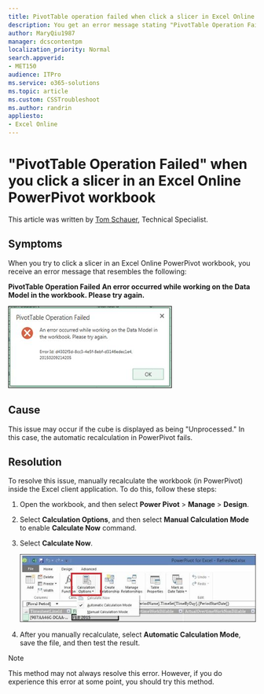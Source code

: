 ```yaml
---
title: PivotTable operation failed when click a slicer in Excel Online
description: You get an error message stating "PivotTable Operation Failed" when trying to click a slicer in an Excel Online PowerPivot workbook.
author: MaryQiu1987
manager: dcscontentpm
localization_priority: Normal
search.appverid: 
- MET150
audience: ITPro
ms.service: o365-solutions
ms.topic: article
ms.custom: CSSTroubleshoot
ms.author: randrin
appliesto:
- Excel Online
---
```


# "PivotTable Operation Failed" when you click a slicer in an Excel Online PowerPivot workbook

This article was written by [Tom Schauer](https://social.technet.microsoft.com/profile/Tom+Schauer+-+MSFT), Technical Specialist.

## Symptoms

When you try to click a slicer in an Excel Online PowerPivot workbook, you receive an error message that resembles the following:

**PivotTable Operation Failed**
**An error occurred while working on the Data Model in the workbook. Please try again.**

![PivotTable Operation Failed error message](./media/excel-online-pivottable-operation-failed/error.png)

## Cause

This issue may occur if the cube is displayed as being "Unprocessed." In this case, the automatic recalculation in PowerPivot fails.

## Resolution

To resolve this issue, manually recalculate the workbook (in PowerPivot) inside the Excel client application. To do this, follow these steps:

1. Open the workbook, and then select **Power Pivot** > **Manage** > **Design**.
1. Select **Calculation Options**, and then select **Manual Calculation Mode** to enable **Calculate Now** command.
1. Select **Calculate Now**.

   ![Select Manual Calculation Mode to let you select Calculate Now command](./media/excel-online-pivottable-operation-failed/calculation.png)
   
1. After you manually recalculate, select **Automatic Calculation Mode**, save the file, and then test the result.

> [!NOTE]
> This method may not always resolve this error. However, if you do experience this error at some point, you should try this method.
